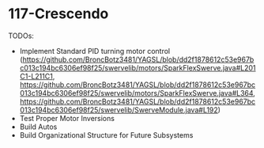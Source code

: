 # 117-Crescendo

TODOs:


* Implement Standard PID turning motor control (https://github.com/BroncBotz3481/YAGSL/blob/dd2f1878612c53e967bc013c194bc6306ef98f25/swervelib/motors/SparkFlexSwerve.java#L201C1-L211C1, https://github.com/BroncBotz3481/YAGSL/blob/dd2f1878612c53e967bc013c194bc6306ef98f25/swervelib/motors/SparkFlexSwerve.java#L364, https://github.com/BroncBotz3481/YAGSL/blob/dd2f1878612c53e967bc013c194bc6306ef98f25/swervelib/SwerveModule.java#L192)
* Test Proper Motor Inversions
* Build Autos
* Build Organizational Structure for Future Subsystems
